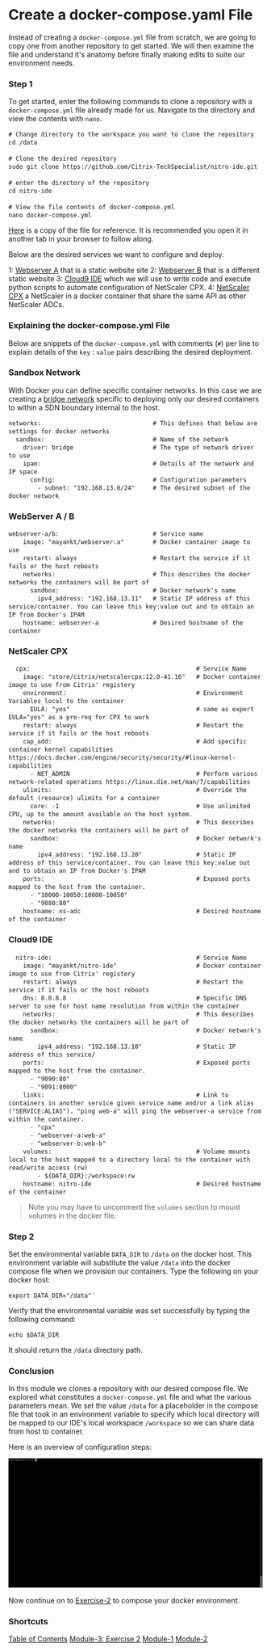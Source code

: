 # Create a docker-compose.yaml File

Instead of creating a `docker-compose.yml` file from scratch, we are going to copy one from another repository to get started. We will then examine the file and understand it's anatomy before finally making edits to suite our environment needs. 

### Step 1

To get started, enter the following commands to clone a repository with a `docker-compose.yml` file already made for us. Navigate to the directory and view the contents with `nano`. 

```
# Change directory to the workspace you want to clone the repository
cd /data

# Clone the desired repository 
sudo git clone https://github.com/Citrix-TechSpecialist/nitro-ide.git

# enter the directory of the repository
cd nitro-ide

# View the file contents of docker-compose.yml
nano docker-compose.yml
```
[Here](./scripts/docker-compose.yml) is a copy of the file for reference. It is recommended you open it in another tab in your browser to follow along.  

Below are the desired services we want to configure and deploy.

1: [Webserver A](https://hub.docker.com/r/mayankt/webserver/) that is a static website site
2: [Webserver B](https://hub.docker.com/r/mayankt/webserver/) that is a different static website
3: [Cloud9 IDE](https://c9.io/) which we will use to write code and execute python scripts to automate configuration of NetScaler CPX. 
4: [NetScaler CPX](https://microloadbalancer.com) a NetScaler in a docker container that share the same API as other NetScaler ADCs.  

### Explaining the docker-compose.yml File

Below are snippets of the `docker-compose.yml` with comments (`#`) per line to explain details of the `key` : `value` pairs describing the desired deployment. 

### Sandbox Network

With Docker you can define specific container networks. In this case we are creating a [bridge network](https://docs.docker.com/engine/userguide/networking/#bridge-networks) specific to deploying only our desired containers to within a SDN boundary internal to the host. 

```
networks:								# This defines that below are settings for docker networks
  sandbox: 								# Name of the network
    driver: bridge 						# The type of network driver to use 
    ipam: 								# Details of the network and IP space
      config: 							# Configuration parameters 
        - subnet: "192.168.13.0/24" 	# The desired subnet of the docker network
```


### WebServer A / B 

```
webserver-a/b:  						# Service name
    image: "mayankt/webserver:a" 		# Docker container image to use
    restart: always 					# Restart the service if it fails or the host reboots
    networks: 							# This describes the docker networks the containers will be part of
      sandbox: 							# Docker network's name
        ipv4_address: "192.168.13.11" 	# Static IP address of this service/container. You can leave this key:value out and to obtain an IP from Docker's IPAM
    hostname: webserver-a 				# Desired hostname of the container
```

### NetScaler CPX 

```
  cpx:												# Service Name
    image: "store/citrix/netscalercpx:12.0-41.16"	# Docker container image to use from Citrix' registery
    environment:									# Environment Variables local to the container
      EULA: "yes"									# same as export EULA="yes" as a pre-req for CPX to work
    restart: always									# Restart the service if it fails or the host reboots
    cap_add:										# Add specific container kernel capabilities https://docs.docker.com/engine/security/security/#linux-kernel-capabilities
      - NET_ADMIN									# Perform various network-related operations https://linux.die.net/man/7/capabilities
    ulimits:										# Override the default (resource) ulimits for a container	
      core: -1										# Use unlimited CPU, up to the amount available on the host system.
    networks:										# This describes the docker networks the containers will be part of
      sandbox:										# Docker network's name
        ipv4_address: "192.168.13.20"				# Static IP address of this service/container. You can leave this key:value out and to obtain an IP from Docker's IPAM
    ports:											# Exposed ports mapped to the host from the container. 
      - "10000-10050:10000-10050"					
      - "9080:80"
    hostname: ns-adc								# Desired hostname of the container
```

### Cloud9 IDE

```
  nitro-ide:										# Service Name
    image: "mayankt/nitro-ide"						# Docker container image to use from Citrix' registery
    restart: always									# Restart the service if it fails or the host reboots
    dns: 8.8.8.8									# Specific DNS server to use for host name resolution from within the container
    networks:										# This describes the docker networks the containers will be part of
      sandbox:										# Docker network's name
        ipv4_address: "192.168.13.10"				# Static IP address of this service/
    ports:											# Exposed ports mapped to the host from the container. 
      - "9090:80"
      - "9091:8000"
    links:											# Link to containers in another service given service name and/or a link alias ("SERVICE:ALIAS"). "ping web-a" will ping the webserver-a service from within the container.
      - "cpx"
      - "webserver-a:web-a"
      - "webserver-b:web-b"
    volumes:										# Volume mounts local to the host mapped to a directory local to the container with read/write access (rw)
        - ${DATA_DIR}:/workspace:rw      
    hostname: nitro-ide								# Desired hostname of the container
```
> Note you may have to uncomment the `volumes` section to mount volumes in the docker file. 

### Step 2

Set the environmental variable `DATA_DIR` to `/data` on the docker host. This environment variable will substitute the value `/data` into the docker compose file when we provision our containers. Type the following on your docker host: 

```
export DATA_DIR="/data"`
```

Verify that the environmental variable was set successfully by typing the following command: 

```
echo $DATA_DIR
```

It should return the `/data` directory path. 

### Conclusion

In this module we clones a repository with our desired compose file. We explored what constitutes a `docker-compose.yml` file and what the various parameters mean. We set the value `/data` for a placeholder in the compose file that took in an environment variable to specify which local directory will be mapped to our IDE's local workspace `/workspace` so we can share data from host to container. 

Here is an overview of configuration steps: 

![docker-compose.yml](./images/docker-compose.gif)

Now continue on to [Exercise-2](../Exercise-2) to compose your docker environment. 

### Shortcuts

[Table of Contents](../../)
[Module-3: Exercise 2](../Exercise-2)
[Module-1](../../Module-1)
[Module-2](../../Module-2)


